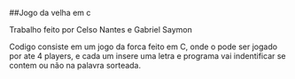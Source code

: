 ##Jogo da velha em c

Trabalho feito por Celso Nantes e Gabriel Saymon

Codigo consiste em um jogo da forca feito em C, onde o pode ser jogado por ate 4 players, e cada um insere uma letra e  programa vai indentificar se contem ou não na palavra sorteada.